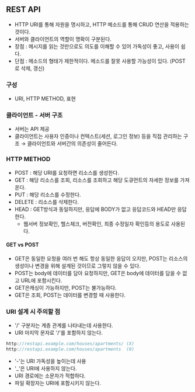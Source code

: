 ## REST API

- HTTP URI를 통해 자원을 명시하고, HTTP 메소드를 통해 CRUD 연산을 적용하는 것이다.
- 서버와 클라이언트의 역할이 명확이 구분된다.
- 장점 : 메시지를 읽는 것만으로도 의도를 이해할 수 있어 가독성이 좋고, 사용이 쉽다.
- 단점 : 메소드의 형태가 제한적이다. 메소드를 잘못 사용할 가능성이 있다. (POST로 삭제, 갱신)

### 구성
  - URI, HTTP METHOD, 표현
    
### 클라이언트 - 서버 구조
- 서버는 API 제공
- 클라이언트는 사용자 인증이나 컨텍스트(세션, 로그인 정보) 등을 직접 관리하는 구조
  → 클라이언트와 서버간의 의존성이 줄어든다.
    
### HTTP METHOD
- POST : 해당 URI를 요청하면 리소스를 생성한다.
- GET : 해당 리소스를 조회, 리소스를 조회하고 해당 도큐먼트의 자세한 정보를 가져온다.
- PUT : 해당 리소스를 수정한다.
- DELETE : 리소스를 삭제한다.
- HEAD : GET방식과 동일하지만, 응답에 BODY가 없고 응답코드와 HEAD만 응답한다. 
  - 웹서버 정보확인, 헬스체크, 버전확인, 최종 수정일자 확인등의 용도로 사용된다.
  
#### GET vs POST
- GET은 동일한 요청을 여러 번 해도 항상 동일한 응답이 오지만, POST는 리소스의 생성이나 변경을 위해 설계된 것이므로 그렇지 않을 수 있다.
- POST는 body에 데이터를 담아 요청하지만, GET은 body에 데이터를 담을 수 없고 URL에 포함시킨다.
- GET은캐싱이 가능하지만, POST는 불가능하다.
- GET은 조회, POST는 데이터를 변경할 때 사용한다.


### URI 설계 시 주의할 점
- '/' 구분자는 계층 관계를 나타내는데 사용한다.
- URI 마지막 문자로 '/'를 포함하지 않는다.

```jsx
http://restapi.example.com/houses/apartments/ (X)
http://restapi.example.com/houses/apartments  (0)
```

- '-'는 URI 가독성을 높이는데 사용
- '_'은 URI에 사용하지 않는다.
- URI 경로에는 소문자가 적합하다.
- 파일 확장자는 URI에 포함시키지 않는다.
